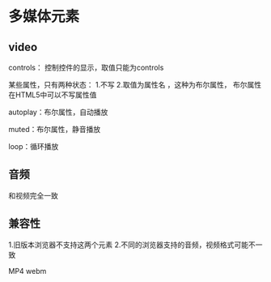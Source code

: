 # 多媒体元素

## video

controls： 控制控件的显示，取值只能为controls

某些属性，只有两种状态： 1.不写  2.取值为属性名 ，这种为布尔属性，
布尔属性在HTML5中可以不写属性值

autoplay：布尔属性，自动播放

muted：布尔属性，静音播放

loop：循环播放



## 音频 

和视频完全一致


## 兼容性

1.旧版本浏览器不支持这两个元素
2.不同的浏览器支持的音频，视频格式可能不一致

MP4 webm
